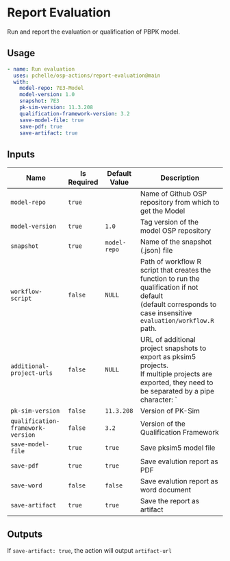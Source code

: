 # Report Evaluation

Run and report the evaluation or qualification of PBPK model.

## Usage

```yml
- name: Run evaluation
  uses: pchelle/osp-actions/report-evaluation@main
  with:
    model-repo: 7E3-Model
    model-version: 1.0
    snapshot: 7E3
    pk-sim-version: 11.3.208
    qualification-framework-version: 3.2
    save-model-file: true
    save-pdf: true
    save-artifact: true
```

## Inputs

| Name | Is Required | Default Value | Description |
|------|-------------|---------------|-------------|
| `model-repo` | `true` | | Name of Github OSP repository from which to get the Model |
| `model-version` | `true` | `1.0` | Tag version of the model OSP repository |
| `snapshot` | `true` | `model-repo` | Name of the snapshot (.json) file |
| `workflow-script` | `false` | `NULL` | Path of workflow R script that creates the function to run the qualification if not default<br>(default corresponds to case insensitive `evaluation/workflow.R` path. |
| `additional-project-urls` | `false` | `NULL` | URL of additional project snapshots to export as pksim5 projects.<br>If multiple projects are exported, they need to be separated by a pipe character: `|` |
| `pk-sim-version` | `false` | `11.3.208` | Version of PK-Sim |
| `qualification-framework-version` | `false` | `3.2` | Version of the Qualification Framework |
| `save-model-file` | `true` | `true` | Save pksim5 model file |
| `save-pdf` | `true` | `true` | Save evalution report as PDF |
| `save-word` | `false` | `false` | Save evalution report as word document |
| `save-artifact`| `true` | `true` | Save the report as artifact |

## Outputs

If `save-artifact: true`, the action will output `artifact-url`

